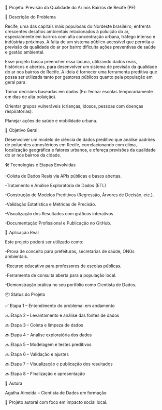 
📌 Projeto: Previsão da Qualidade do Ar nos Bairros de Recife (PE)

🧠 Descrição do Problema

Recife, uma das capitais mais populosas do Nordeste brasileiro, enfrenta crescentes desafios ambientais relacionados à poluição do ar, especialmente em bairros com alta concentração urbana, tráfego intenso e indústrias próximas. A falta de um sistema público acessível que permita a previsão da qualidade do ar por bairro dificulta ações preventivas de saúde e gestão ambiental.

Esse projeto busca preencher essa lacuna, utilizando dados reais, históricos e abertos, para desenvolver um sistema de previsão da qualidade do ar nos bairros de Recife. A ideia é fornecer uma ferramenta preditiva que possa ser utilizada tanto por gestores públicos quanto pela população em geral para:

Tomar decisões baseadas em dados (Ex: fechar escolas temporariamente em dias de alta poluição).

Orientar grupos vulneráveis (crianças, idosos, pessoas com doenças respiratórias).

Planejar ações de saúde e mobilidade urbana.


🎯 Objetivo Geral:

Desenvolver um modelo de ciência de dados preditivo que analise padrões de poluentes atmosféricos em Recife, correlacionando com clima, localização geográfica e fatores urbanos, e ofereça previsões da qualidade do ar nos bairros da cidade.

🛠️ Tecnologias e Etapas Envolvidas

-Coleta de Dados Reais via APIs públicas e bases abertas.

-Tratamento e Análise Exploratória de Dados (ETL)

-Construção de Modelos Preditivos (Regressão, Árvores de Decisão, etc.).

-Validação Estatística e Métricas de Precisão.

-Visualização dos Resultados com gráficos interativos.

-Documentação Profissional e Publicação no GitHub.

📍 Aplicação Real

Este projeto poderá ser utilizado como:

-Prova de conceito para prefeituras, secretarias de saúde, ONGs ambientais.

-Recurso educativo para professores de escolas públicas.

-Ferramenta de consulta aberta para a população local.

-Demonstração prática no seu portfólio como Cientista de Dados.

📦 Status do Projeto

✅ Etapa 1 – Entendimento do problema: em andamento

🔜 Etapa 2 – Levantamento e análise das fontes de dados

🔜 Etapa 3 – Coleta e limpeza de dados

🔜 Etapa 4 – Análise exploratória dos dados

🔜 Etapa 5 – Modelagem e testes preditivos

🔜 Etapa 6 – Validação e ajustes

🔜 Etapa 7 – Visualização e publicação dos resultados

🔜 Etapa 8 – Finalização e apresentação

👤 Autora

Agatha Almeida – Cientista de Dados em formação

🚀 Projeto autoral com foco em impacto social local.





